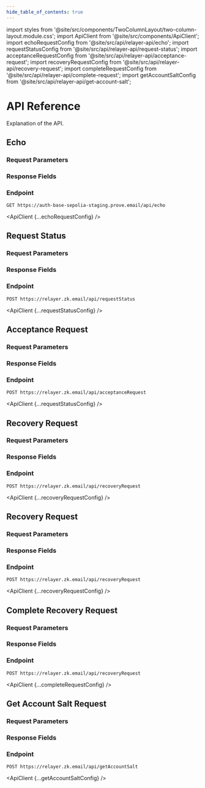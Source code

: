 ```yaml
---
hide_table_of_contents: true
---
```


import styles from '@site/src/components/TwoColumnLayout/two-column-layout.module.css';
import ApiClient from '@site/src/components/ApiClient';
import echoRequestConfig from '@site/src/api/relayer-api/echo';
import requestStatusConfig from '@site/src/api/relayer-api/request-status';
import acceptanceRequestConfig from '@site/src/api/relayer-api/acceptance-request';
import recoveryRequestConfig from '@site/src/api/relayer-api/recovery-request';
import completeRequestConfig from '@site/src/api/relayer-api/complete-request';
import getAccountSaltConfig from '@site/src/api/relayer-api/get-account-salt';

# API Reference

<div className={styles.twoColumnLayout}>
<div className={styles.leftColumn}>
Explanation of the API.
</div>
<div className={styles.rightColumn}>
</div>
</div>

## Echo

<div className={styles.twoColumnLayout}>
<div className={styles.leftColumn}>

### Request Parameters

### Response Fields

</div>
<div className={styles.rightColumn}>

### Endpoint

```
GET https://auth-base-sepolia-staging.prove.email/api/echo
```
<ApiClient {...echoRequestConfig} />


</div>
</div>

## Request Status

<div className={styles.twoColumnLayout}>
<div className={styles.leftColumn}>

### Request Parameters

### Response Fields

</div>
<div className={styles.rightColumn}>

### Endpoint

```
POST https://relayer.zk.email/api/requestStatus
```

<ApiClient {...requestStatusConfig} />

</div>
</div>

## Acceptance Request

<div className={styles.twoColumnLayout}>
<div className={styles.leftColumn}>

### Request Parameters

### Response Fields

</div>
<div className={styles.rightColumn}>

### Endpoint

```
POST https://relayer.zk.email/api/acceptanceRequest
```

<ApiClient {...requestStatusConfig} />

</div>
</div>

## Recovery Request

<div className={styles.twoColumnLayout}>
<div className={styles.leftColumn}>

### Request Parameters

### Response Fields

</div>
<div className={styles.rightColumn}>

### Endpoint

```
POST https://relayer.zk.email/api/recoveryRequest
```

<ApiClient {...recoveryRequestConfig} />

</div>
</div>

## Recovery Request

<div className={styles.twoColumnLayout}>
<div className={styles.leftColumn}>

### Request Parameters

### Response Fields

</div>
<div className={styles.rightColumn}>

### Endpoint

```
POST https://relayer.zk.email/api/recoveryRequest
```

<ApiClient {...recoveryRequestConfig} />

</div>
</div>

## Complete Recovery Request

<div className={styles.twoColumnLayout}>
<div className={styles.leftColumn}>

### Request Parameters

### Response Fields

</div>
<div className={styles.rightColumn}>

### Endpoint

```
POST https://relayer.zk.email/api/recoveryRequest
```

<ApiClient {...completeRequestConfig} />

</div>
</div>

## Get Account Salt Request

<div className={styles.twoColumnLayout}>
<div className={styles.leftColumn}>

### Request Parameters

### Response Fields

</div>
<div className={styles.rightColumn}>

### Endpoint

```
POST https://relayer.zk.email/api/getAccountSalt
```

<ApiClient {...getAccountSaltConfig} />

</div>
</div>